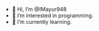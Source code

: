 - 👋 Hi, I’m @IMayur948
- 👀 I’m interested in programming.
- 🌱 I’m currently learning.


<!---
- 💞️ I’m looking to collaborate on 
- 📫 How to reach me ...
master948fb/master948fb is a ✨ special ✨ repository because its `README.md` (this file) appears on your GitHub profile.
You can click the Preview link to take a look at your changes.
--->
